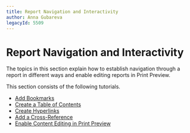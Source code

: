 ```yaml
---
title: Report Navigation and Interactivity
author: Anna Gubareva
legacyId: 5509
---
```

# Report Navigation and Interactivity
The topics in this section explain how to establish navigation through a report in different ways and enable editing reports in Print Preview.

This section consists of the following tutorials.
* [Add Bookmarks](report-navigation-and-interactivity/add-bookmarks.md)
* [Create a Table of Contents](report-navigation-and-interactivity/create-a-table-of-contents.md)
* [Create Hyperlinks](report-navigation-and-interactivity/create-hyperlinks.md)
* [Add a Cross-Reference](report-navigation-and-interactivity/add-a-cross-reference.md)
* [Enable Content Editing in Print Preview](report-navigation-and-interactivity/enable-content-editing-in-print-preview.md)
